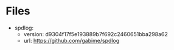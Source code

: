 # Files

* spdlog:
  * version: d9304f17f5e193889b7f692c2460651bba298a62
  * url: https://github.com/gabime/spdlog
